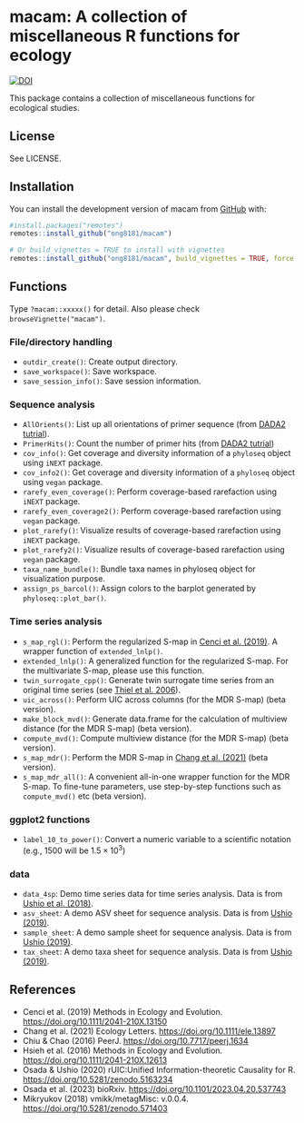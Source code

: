
# macam: A collection of miscellaneous R functions for ecology

<!-- badges: start -->
[![DOI](https://zenodo.org/badge/492736367.svg)](https://zenodo.org/badge/latestdoi/492736367)
<!-- badges: end -->

This package contains a collection of miscellaneous functions for ecological studies.

## License
See LICENSE.


## Installation

You can install the development version of macam from [GitHub](https://github.com/) with:

``` r
#install.packages("remotes")
remotes::install_github("ong8181/macam")

# Or build_vignettes = TRUE to install with vignettes
remotes::install_github("ong8181/macam", build_vignettes = TRUE, force = TRUE)
```

## Functions
Type `?macam::xxxxx()` for detail. Also please check `browseVignette("macam")`.

### File/directory handling
- `outdir_create()`: Create output directory.
- `save_workspace()`: Save workspace.
- `save_session_info()`: Save session information.

### Sequence analysis
- `AllOrients()`: List up all orientations of primer sequence (from [DADA2 tutrial](https://benjjneb.github.io/dada2/ITS_workflow.html)).
- `PrimerHits()`: Count the number of primer hits (from [DADA2 tutrial](https://benjjneb.github.io/dada2/ITS_workflow.html))
- `cov_info()`: Get coverage and diversity information of a `phyloseq` object using `iNEXT` package.
- `cov_info2()`: Get coverage and diversity information of a `phyloseq` object using `vegan` package.
- `rarefy_even_coverage()`: Perform coverage-based rarefaction using `iNEXT` package.
- `rarefy_even_coverage2()`: Perform coverage-based rarefaction using `vegan` package.
- `plot_rarefy()`: Visualize results of coverage-based rarefaction using `iNEXT` package.
- `plot_rarefy2()`: Visualize results of coverage-based rarefaction using `vegan` package.
- `taxa_name_bundle()`: Bundle taxa names in phyloseq object for visualization purpose.
- `assign_ps_barcol()`: Assign colors to the barplot generated by `phyloseq::plot_bar()`.

### Time series analysis
- `s_map_rgl()`: Perform the regularized S-map in [Cenci et al. (2019)](https://doi.org/10.1111/2041-210X.13150). A wrapper function of `extended_lnlp()`.
- `extended_lnlp()`: A generalized function for the regularized S-map. For the multivariate S-map, please use this function.
- `twin_surrogate_cpp()`: Generate twin surrogate time series from an original time series (see [Thiel et al. 2006](https://doi.org/10.1209/epl/i2006-10147-0)).
- `uic_across()`: Perform UIC across columns (for the MDR S-map) (beta version).
- `make_block_mvd()`: Generate data.frame for the calculation of multiview distance (for the MDR S-map) (beta version).
- `compute_mvd()`: Compute multiview distance (for the MDR S-map) (beta version).
- `s_map_mdr()`: Perform the MDR S-map in [Chang et al. (2021)](https://doi.org/10.1111/ele.13897)  (beta version).
- `s_map_mdr_all()`: A convenient all-in-one wrapper function for the MDR S-map. To fine-tune parameters, use step-by-step functions such as `compute_mvd()` etc (beta version).

### ggplot2 functions
- `label_10_to_power()`: Convert a numeric variable to a scientific notation (e.g., 1500 will be $1.5 \times 10^3$)

### data
- `data_4sp`: Demo time series data for time series analysis. Data is from [Ushio et al. (2018)](https://doi.org/10.1038/nature25504).
- `asv_sheet`: A demo ASV sheet for sequence analysis. Data is from [Ushio (2019)](https://doi.org/10.1111/2041-210X.13204).
- `sample_sheet`: A demo sample sheet for sequence analysis. Data is from [Ushio (2019)](https://doi.org/10.1111/2041-210X.13204).
- `tax_sheet`: A demo taxa sheet for sequence analysis. Data is from [Ushio (2019)](https://doi.org/10.1111/2041-210X.13204).


## References
- Cenci et al. (2019) Methods in Ecology and Evolution. https://doi.org/10.1111/2041-210X.13150
- Chang et al. (2021) Ecology Letters. https://doi.org/10.1111/ele.13897
- Chiu & Chao (2016) PeerJ. https://doi.org/10.7717/peerj.1634
- Hsieh et al. (2016) Methods in Ecology and Evolution. https://doi.org/10.1111/2041-210X.12613
- Osada & Ushio (2020) rUIC:Unified Information-theoretic Causality for R. https://doi.org/10.5281/zenodo.5163234
- Osada et al. (2023) bioRxiv. https://doi.org/10.1101/2023.04.20.537743
- Mikryukov (2018) vmikk/metagMisc: v.0.0.4. https://doi.org/10.5281/zenodo.571403
